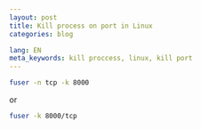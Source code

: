 ```yaml
---
layout: post
title: Kill process on port in Linux
categories: blog

lang: EN
meta_keywords: kill proccess, linux, kill port
---
```


``` bash
fuser -n tcp -k 8000
```

or

``` bash
fuser -k 8000/tcp
```
